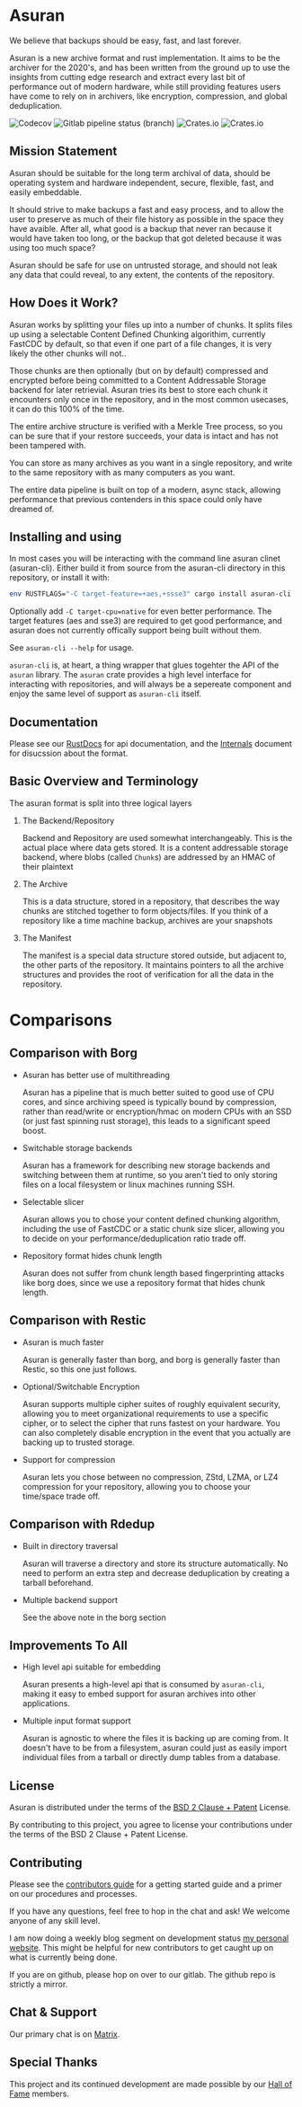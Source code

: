 Asuran
======

We believe that backups should be easy, fast, and last forever.

Asuran is a new archive format and rust implementation. It aims to be the archiver for the 2020's, and has been written from the ground up to use the insights from cutting edge research and extract every last bit of performance out of modern hardware, while still providing features users have come to rely on in archivers, like encryption, compression, and global deduplication.

![Codecov](https://img.shields.io/codecov/c/gl/asuran-rs/asuran?style=flat-square) ![Gitlab pipeline status (branch)](https://img.shields.io/gitlab/pipeline/asuran-rs/asuran/master?style=flat-square) ![Crates.io](https://img.shields.io/crates/v/asuran?style=flat-square) ![Crates.io](https://img.shields.io/crates/l/asuran?style=flat-square)

Mission Statement
-----------------

Asuran should be suitable for the long term archival of data, should be operating system and hardware independent, secure, flexible, fast, and easily embeddable.

It should strive to make backups a fast and easy process, and to allow the user to preserve as much of their file history as possible in the space they have avaible. After all, what good is a backup that never ran because it would have taken too long, or the backup that got deleted because it was using too much space?

Asuran should be safe for use on untrusted storage, and should not leak any data that could reveal, to any extent, the contents of the repository.

How Does it Work?
-----------------

Asuran works by splitting your files up into a number of chunks. It splits files up using a selectable Content Defined Chunking algorithim, currently FastCDC by default, so that even if one part of a file changes, it is very likely the other chunks will not..

Those chunks are then optionally (but on by default) compressed and encrypted before being committed to a Content Addressable Storage backend for later retrievial. Asuran tries its best to store each chunk it encounters only once in the repository, and in the most common usecases, it can do this 100% of the time.

The entire archive structure is verified with a Merkle Tree process, so you can be sure that if your restore succeeds, your data is intact and has not been tampered with.

You can store as many archives as you want in a single repository, and write to the same repository with as many computers as you want.

The entire data pipeline is built on top of a modern, async stack, allowing performance that previous contenders in this space could only have dreamed of.

Installing and using
--------------------

In most cases you will be interacting with the command line asuran clinet (asuran-cli). Either build it from source from the asuran-cli directory in this repository, or install it with:

```bash
env RUSTFLAGS="-C target-feature=+aes,+ssse3" cargo install asuran-cli
```

Optionally add `-C target-cpu=native` for even better performance. The target features (aes and sse3) are required to get good performance, and asuran does not currently offically support being built without them.

See `asuran-cli --help` for usage.

`asuran-cli` is, at heart, a thing wrapper that glues togehter the API of the `asuran` library. The `asuran` crate provides a high level interface for interacting with repositories, and will always be a sepereate component and enjoy the same level of support as `asuran-cli` itself.

Documentation
-------------

Please see our [RustDocs](https://asuran-rs.gitlab.io/asuran/asuran/) for api documentation, and the [Internals](https://www.asuran.rs/Internals.html) document for disucssion about the format.

Basic Overview and Terminology
------------------------------

The asuran format is split into three logical layers

1.	The Backend/Repository

	Backend and Repository are used somewhat interchangeably. This is the actual place where data gets stored. It is a content addressable storage backend, where blobs (called `Chunk`s) are addressed by an HMAC of their plaintext

2.	The Archive

	This is a data structure, stored in a repository, that describes the way chunks are stitched together to form objects/files. If you think of a repository like a time machine backup, archives are your snapshots

3.	The Manifest

	The manifest is a special data structure stored outside, but adjacent to, the other parts of the repository. It maintains pointers to all the archive structures and provides the root of verification for all the data in the repository.

Comparisons
===========

Comparison with Borg
--------------------

-	Asuran has better use of multithreading

	Asuran has a pipeline that is much better suited to good use of CPU cores, and since archiving speed is typically bound by compression, rather than read/write or encryption/hmac on modern CPUs with an SSD (or just fast spinning rust storage), this leads to a significant speed boost.

-	Switchable storage backends

	Asuran has a framework for describing new storage backends and switching between them at runtime, so you aren't tied to only storing files on a local filesystem or linux machines running SSH.

-	Selectable slicer

	Asuran allows you to chose your content defined chunking algorithm, including the use of FastCDC or a static chunk size slicer, allowing you to decide on your performance/deduplication ratio trade off.

-	Repository format hides chunk length

	Asuran does not suffer from chunk length based fingerprinting attacks like borg does, since we use a repository format that hides chunk length.

Comparison with Restic
----------------------

-	Asuran is much faster

	Asuran is generally faster than borg, and borg is generally faster than Restic, so this one just follows.

-	Optional/Switchable Encryption

	Asuran supports multiple cipher suites of roughly equivalent security, allowing you to meet organizational requirements to use a specific cipher, or to select the cipher that runs fastest on your hardware. You can also completely disable encryption in the event that you actually are backing up to trusted storage.

-	Support for compression

	Asuran lets you chose between no compression, ZStd, LZMA, or LZ4 compression for your repository, allowing you to choose your time/space trade off.

Comparison with Rdedup
----------------------

-	Built in directory traversal

	Asuran will traverse a directory and store its structure automatically. No need to perform an extra step and decrease deduplication by creating a tarball beforehand.

-	Multiple backend support

	See the above note in the borg section

Improvements To All
-------------------

-	High level api suitable for embedding

	Asuran presents a high-level api that is consumed by `asuran-cli`, making it easy to embed support for asuran archives into other applications.

-	Multiple input format support

	Asuran is agnostic to where the files it is backing up are coming from. It doesn't have to be from a filesystem, asuran could just as easily import individual files from a tarball or directly dump tables from a database.

License
-------

Asuran is distributed under the terms of the [BSD 2 Clause + Patent](LICENSE) License.

By contributing to this project, you agree to license your contributions under the terms of the BSD 2 Clause + Patent License.

Contributing
------------

Please see the [contributors guide](CONTRIBUTING.md) for a getting started guide and a primer on our procedures and processes.

If you have any questions, feel free to hop in the chat and ask! We welcome anyone of any skill level.

I am now doing a weekly blog segment on development status [my personal website](https://mccarty.io/). This might be helpful for new contributors to get caught up on what is currently being done.

If you are on github, please hop on over to our gitlab. The github repo is strictly a mirror.

Chat & Support
--------------

Our primary chat is on [Matrix](https://matrix.to/#/!gfTQMJBreSJoPEkEeI:matrix.org?via=matrix.org&via=t2bot.io).

Special Thanks
--------------

This project and its continued development are made possible by our [Hall of Fame](HALL_OF_FAME.md) members.
